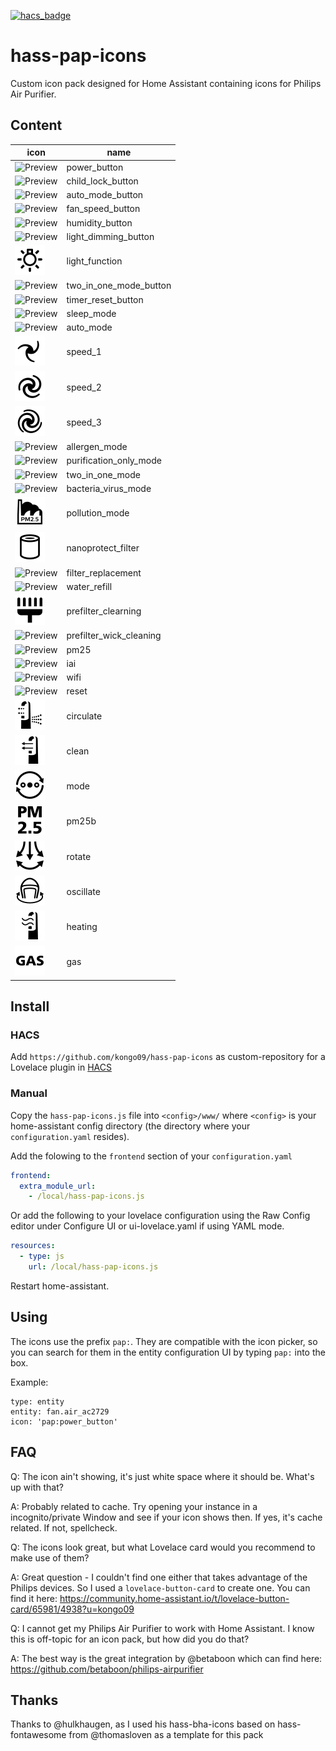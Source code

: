 [![hacs_badge](https://img.shields.io/badge/HACS-Custom-orange.svg)](https://github.com/custom-components/hacs)

# hass-pap-icons

Custom icon pack designed for Home Assistant containing icons for Philips Air Purifier.

## Content

| icon                                | name               |
|-------------------------------------|--------------------|
| ![Preview](./svg/power_button.svg)  | power_button       |
| ![Preview](./svg/child_lock_button.svg) | child_lock_button |
| ![Preview](./svg/auto_mode_button.svg) | auto_mode_button |
| ![Preview](./svg/fan_speed_button.svg) | fan_speed_button |
| ![Preview](./svg/humidity_button.svg)  |humidity_button |
| ![Preview](./svg/light_dimming_button.svg) | light_dimming_button |
| ![Preview](./svg/light_function.svg) | light_function |
| ![Preview](./svg/two_in_one_mode_button.svg) | two_in_one_mode_button |
| ![Preview](./svg/timer_reset_button.svg) | timer_reset_button |
| ![Preview](./svg/sleep_mode.svg) | sleep_mode |
| ![Preview](./svg/auto_mode.svg)  | auto_mode |
| ![Preview](./svg/speed_1.svg)    | speed_1 |
| ![Preview](./svg/speed_2.svg)    | speed_2 |
| ![Preview](./svg/speed_3.svg)    | speed_3 |
| ![Preview](./svg/allergen_mode.svg) | allergen_mode |
| ![Preview](./svg/purification_only_mode.svg) | purification_only_mode |
| ![Preview](./svg/two_in_one_mode.svg) | two_in_one_mode |
| ![Preview](./svg/bacteria_virus_mode.svg) | bacteria_virus_mode |
| ![Preview](./svg/pollution_mode.svg)      | pollution_mode |
| ![Preview](./svg/nanoprotect_filter.svg)  | nanoprotect_filter |
| ![Preview](./svg/filter_replacement.svg)  | filter_replacement |
| ![Preview](./svg/water_refill.svg)        | water_refill |
| ![Preview](./svg/prefilter_cleaning.svg)  | prefilter_clearning |
| ![Preview](./svg/prefilter_wick_cleaning.svg) | prefilter_wick_cleaning |
| ![Preview](./svg/pm25.svg) | pm25 |
| ![Preview](./svg/iai.svg)  | iai |
| ![Preview](./svg/wifi.svg) | wifi |
| ![Preview](./svg/reset.svg) | reset |
| ![Preview](./svg/circulate.svg) | circulate |
| ![Preview](./svg/clean.svg) | clean |
| ![Preview](./svg/mode.svg) | mode |
| ![Preview](./svg/pm25b.svg) | pm25b |
| ![Preview](./svg/rotate.svg) | rotate |
| ![Preview](./svg/oscillate.svg) | oscillate |
| ![Preview](./svg/heating.svg)   | heating |
| ![Preview](./svg/gas.svg)       |gas |


## Install

### HACS
Add `https://github.com/kongo09/hass-pap-icons` as custom-repository for a Lovelace plugin in [HACS](https://hacs.xyz/docs/faq/custom_repositories/)

### Manual
Copy the `hass-pap-icons.js` file into `<config>/www/` where `<config>` is your home-assistant config directory (the directory where your `configuration.yaml` resides).

Add the folowing to the `frontend` section of your `configuration.yaml`

```yaml
frontend:
  extra_module_url:
    - /local/hass-pap-icons.js
```

Or add the following to your lovelace configuration using the Raw Config editor under Configure UI or ui-lovelace.yaml if using YAML mode.

```yaml
resources:
  - type: js
    url: /local/hass-pap-icons.js
```

Restart home-assistant.

## Using
The icons use the prefix `pap:`. They are compatible with the icon picker, so you can search for them in the entity configuration UI by typing `pap:` into the box.

Example:

```
type: entity
entity: fan.air_ac2729
icon: 'pap:power_button'
```

## FAQ
Q: The icon ain't showing, it's just white space where it should be. What's up with that?

A: Probably related to cache. Try opening your instance in a incognito/private Window and see if your icon shows then. If yes, it's cache related. If not, spellcheck.

Q: The icons look great, but what Lovelace card would you recommend to make use of them?

A: Great question - I couldn't find one either that takes advantage of the Philips devices. So I used a `lovelace-button-card` to create one. You can find it here: https://community.home-assistant.io/t/lovelace-button-card/65981/4938?u=kongo09

Q: I cannot get my Philips Air Purifier to work with Home Assistant. I know this is off-topic for an icon pack, but how did you do that?

A: The best way is the great integration by @betaboon which can find here: https://github.com/betaboon/philips-airpurifier

## Thanks
Thanks to @hulkhaugen, as I used his hass-bha-icons based on hass-fontawesome from @thomasloven as a template for this pack
